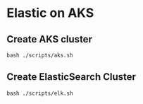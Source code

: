 # Elastic on AKS

## Create AKS cluster
```
bash ./scripts/aks.sh
```

## Create ElasticSearch Cluster
```
bash ./scripts/elk.sh
```
